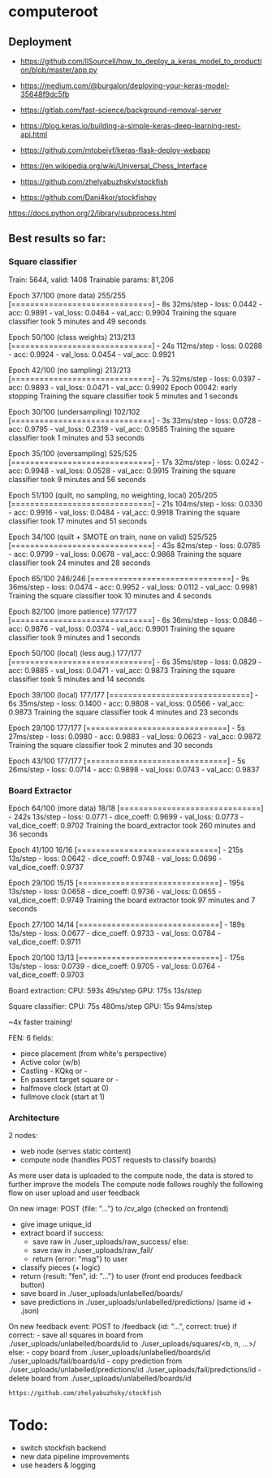 # computeroot

## Deployment

  - https://github.com/llSourcell/how_to_deploy_a_keras_model_to_production/blob/master/app.py
  - https://medium.com/@burgalon/deploying-your-keras-model-35648f9dc5fb
  - https://gitlab.com/fast-science/background-removal-server
  - https://blog.keras.io/building-a-simple-keras-deep-learning-rest-api.html
  - https://github.com/mtobeiyf/keras-flask-deploy-webapp


- https://en.wikipedia.org/wiki/Universal_Chess_Interface
- https://github.com/zhelyabuzhsky/stockfish
- https://github.com/Dani4kor/stockfishpy


https://docs.python.org/2/library/subprocess.html

## Best results so far:

### Square classifier

Train: 5644, valid: 1408
Trainable params: 81,206

Epoch 37/100 (more data)
255/255 [==============================] - 8s 32ms/step - loss: 0.0442 - acc: 0.9891 - val_loss: 0.0464 - val_acc: 0.9904
Training the square classifier took 5 minutes and 49 seconds

Epoch 50/100 (class weights)
213/213 [==============================] - 24s 112ms/step - loss: 0.0288 - acc: 0.9924 - val_loss: 0.0454 - val_acc: 0.9921

Epoch 42/100 (no sampling)
213/213 [==============================] - 7s 32ms/step - loss: 0.0397 - acc: 0.9893 - val_loss: 0.0471 - val_acc: 0.9902
Epoch 00042: early stopping
Training the square classifier took 5 minutes and 1 seconds

Epoch 30/100 (undersampling)
102/102 [==============================] - 3s 33ms/step - loss: 0.0728 - acc: 0.9795 - val_loss: 0.2319 - val_acc: 0.9585
Training the square classifier took 1 minutes and 53 seconds

Epoch 35/100 (oversampling)
525/525 [==============================] - 17s 32ms/step - loss: 0.0242 - acc: 0.9948 - val_loss: 0.0528 - val_acc: 0.9915
Training the square classifier took 9 minutes and 56 seconds

Epoch 51/100 (quilt, no sampling, no weighting, local)
205/205 [==============================] - 21s 104ms/step - loss: 0.0330 - acc: 0.9916 - val_loss: 0.0484 - val_acc: 0.9918
Training the square classifier took 17 minutes and 51 seconds

Epoch 34/100 (quilt + SMOTE on train, none on valid)
525/525 [==============================] - 43s 82ms/step - loss: 0.0785 - acc: 0.9799 - val_loss: 0.0678 - val_acc: 0.9868
Training the square classifier took 24 minutes and 28 seconds

Epoch 65/100
246/246 [==============================] - 9s 36ms/step - loss: 0.0474 - acc: 0.9952 - val_loss: 0.0112 - val_acc: 0.9981
Training the square classifier took 10 minutes and 4 seconds

Epoch 82/100 (more patience)
177/177 [==============================] - 6s 36ms/step - loss: 0.0846 - acc: 0.9876 - val_loss: 0.0374 - val_acc: 0.9901
Training the square classifier took 9 minutes and 1 seconds

Epoch 50/100 (local) (less aug.)
177/177 [==============================] - 6s 35ms/step - loss: 0.0829 - acc: 0.9885 - val_loss: 0.0471 - val_acc: 0.9873
Training the square classifier took 5 minutes and 14 seconds

Epoch 39/100 (local)
177/177 [==============================] - 6s 35ms/step - loss: 0.1400 - acc: 0.9808 - val_loss: 0.0566 - val_acc: 0.9873
Training the square classifier took 4 minutes and 23 seconds

Epoch 29/100
177/177 [==============================] - 5s 27ms/step - loss: 0.0980 - acc: 0.9883 - val_loss: 0.0623 - val_acc: 0.9872
Training the square classifier took 2 minutes and 30 seconds

Epoch 43/100
177/177 [==============================] - 5s 26ms/step - loss: 0.0714 - acc: 0.9898 - val_loss: 0.0743 - val_acc: 0.9837

### Board Extractor

Epoch 64/100 (more data)
18/18 [==============================] - 242s 13s/step - loss: 0.0771 - dice_coeff: 0.9699 - val_loss: 0.0773 - val_dice_coeff: 0.9702
Training the board_extractor took 260 minutes and 36 seconds

Epoch 41/100
16/16 [==============================] - 215s 13s/step - loss: 0.0642 - dice_coeff: 0.9748 - val_loss: 0.0696 - val_dice_coeff: 0.9737

Epoch 29/100
15/15 [==============================] - 195s 13s/step - loss: 0.0658 - dice_coeff: 0.9736 - val_loss: 0.0655 - val_dice_coeff: 0.9749
Training the board extractor took 97 minutes and 7 seconds

Epoch 27/100
14/14 [==============================] - 189s 13s/step - loss: 0.0677 - dice_coeff: 0.9733 - val_loss: 0.0784 - val_dice_coeff: 0.9711

Epoch 20/100
13/13 [==============================] - 175s 13s/step - loss: 0.0739 - dice_coeff: 0.9705 - val_loss: 0.0764 - val_dice_coeff: 0.9703


Board extraction:
  CPU: 593s 49s/step
  GPU: 175s 13s/step

Square classifier: 
  CPU: 75s 480ms/step
  GPU: 15s 94ms/step

~4x faster training!

FEN: 6 fields:
- piece placement (from white's perspective)
- Active color (w/b)
- Castling - KQkq or -
- En passent target square or -
- halfmove clock (start at 0)
- fullmove clock (start at 1)


### Architecture 

2 nodes: 
  - web node (serves static content)
  - compute node (handles POST requests to classify boards)

As more user data is uploaded to the compute node, the data is stored to further improve the models
The compute node follows roughly the following flow on user upload and user feedback

On new image: POST {file: "..."} to /cv_algo (checked on frontend)
  - give image unique_id
  - extract board
  if success:
    - save raw in ./user_uploads/raw_success/
  else:
    - save raw in ./user_uploads/raw_fail/
    - return {error: "msg"} to user
  - classify pieces (+ logic)
  - return {result: "fen", id: "..."} to user (front end produces feedback button)
  - save board in ./user_uploads/unlabelled/boards/
  - save predictions in ./user_uploads/unlabelled/predictions/ (same id + .json)

On new feedback event: POST to /feedback {id: "...", correct: true}
  if correct:
    - save all squares in board from ./user_uploads/unlabelled/boards/id to ./user_uploads/squares/<b, n, ...>/
  else: 
    - copy board from ./user_uploads/unlabelled/boards/id ./user_uploads/fail/boards/id
    - copy prediction from ./user_uploads/unlabelled/predictions/id ./user_uploads/fail/predictions/id
    - delete board from ./user_uploads/unlabelled/boards/id


    https://github.com/zhelyabuzhsky/stockfish

  # Todo: 
   - switch stockfish backend
   - new data pipeline improvements
   - use headers & logging
